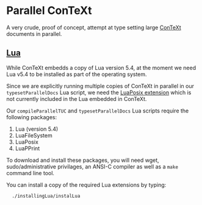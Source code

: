 # Parallel ConTeXt

A very crude, proof of concept, attempt at type setting large 
[ConTeXt](https://www.contextgarden.net) documents in parallel. 

## [Lua](https://www.lua.org/)

While ConTeXt embedds a copy of Lua version 5.4, at the moment we need Lua 
v5.4 to be installed as part of the operating system.

Since we are explicitly running multiple copies of ConTeXt in parallel in 
our `typesetParallelDocs` Lua script, we need the [LuaPosix 
extension](https://github.com/luaposix/luaposix) which is not currently 
included in the Lua embedded in ConTeXt. 

Our `compileParallelTUC` and `typesetParallelDocs` Lua scripts require the 
following packages: 

1. Lua (version 5.4)
2. LuaFileSystem
3. LuaPosix
4. LuaPPrint

To download and install these packages, you will need wget, 
sudo/administrative privilages, an ANSI-C compiler as well as a `make` 
command line tool. 

You can install a copy of the required Lua extensions by typing:

```
  ./installingLua/instalLua
```
